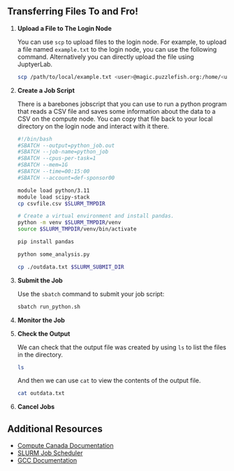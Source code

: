 
## Transferring Files To and Fro!

1. **Upload a File to The Login Node**

    You can use `scp` to upload files to the login node. For example, to upload a file named `example.txt` to the login node, you can use the following command. Alternatively you can directly upload the file using JuptyerLab. 

    ```bash
    scp /path/to/local/example.txt <user>@magic.puzzlefish.org:/home/<user>/def-sponsor00/<user>/6-transferring_files/
    ```


2. **Create a Job Script**

    There is a barebones jobscript that you can use to run a python program that reads a CSV file and saves some information about the data to a CSV on the compute node. You can copy that file back to your local directory on the login node and interact with it there.

    ```bash
    #!/bin/bash
    #SBATCH --output=python_job.out
    #SBATCH --job-name=python_job
    #SBATCH --cpus-per-task=1
    #SBATCH --mem=1G
    #SBATCH --time=00:15:00
    #SBATCH --account=def-sponsor00

    module load python/3.11
    module load scipy-stack
    cp csvfile.csv $SLURM_TMPDIR

    # Create a virtual environment and install pandas.
    python -m venv $SLURM_TMPDIR/venv
    source $SLURM_TMPDIR/venv/bin/activate

    pip install pandas

    python some_analysis.py

    cp ./outdata.txt $SLURM_SUBMIT_DIR
    ```

3. **Submit the Job**

    Use the `sbatch` command to submit your job script:

    ```bash
    sbatch run_python.sh
    ```

4. **Monitor the Job**
5. **Check the Output**

    We can check that the output file was created by using `ls` to list the files in the directory.

    ```bash
    ls
    ```

    And then we can use `cat` to view the contents of the output file.

    ```bash
    cat outdata.txt
    ```



6. **Cancel Jobs**

## Additional Resources

- [Compute Canada Documentation](https://docs.computecanada.ca/wiki/Running_jobs)
- [SLURM Job Scheduler](https://slurm.schedmd.com/documentation.html)
- [GCC Documentation](https://gcc.gnu.org/onlinedocs/)
